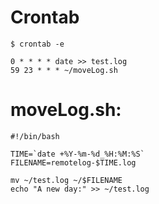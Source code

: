 # Crontab

```
$ crontab -e

0 * * * * date >> test.log
59 23 * * * ~/moveLog.sh
```

# moveLog.sh:

```
#!/bin/bash

TIME=`date +%Y-%m-%d_%H:%M:%S`
FILENAME=remotelog-$TIME.log

mv ~/test.log ~/$FILENAME
echo "A new day:" >> ~/test.log
```


